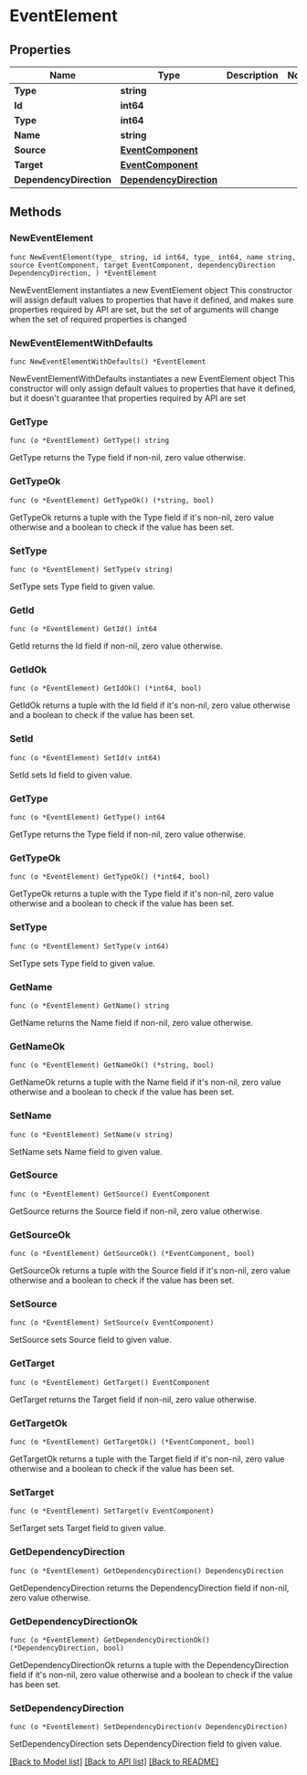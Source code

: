 # EventElement

## Properties

Name | Type | Description | Notes
------------ | ------------- | ------------- | -------------
**Type** | **string** |  | 
**Id** | **int64** |  | 
**Type** | **int64** |  | 
**Name** | **string** |  | 
**Source** | [**EventComponent**](EventComponent.md) |  | 
**Target** | [**EventComponent**](EventComponent.md) |  | 
**DependencyDirection** | [**DependencyDirection**](DependencyDirection.md) |  | 

## Methods

### NewEventElement

`func NewEventElement(type_ string, id int64, type_ int64, name string, source EventComponent, target EventComponent, dependencyDirection DependencyDirection, ) *EventElement`

NewEventElement instantiates a new EventElement object
This constructor will assign default values to properties that have it defined,
and makes sure properties required by API are set, but the set of arguments
will change when the set of required properties is changed

### NewEventElementWithDefaults

`func NewEventElementWithDefaults() *EventElement`

NewEventElementWithDefaults instantiates a new EventElement object
This constructor will only assign default values to properties that have it defined,
but it doesn't guarantee that properties required by API are set

### GetType

`func (o *EventElement) GetType() string`

GetType returns the Type field if non-nil, zero value otherwise.

### GetTypeOk

`func (o *EventElement) GetTypeOk() (*string, bool)`

GetTypeOk returns a tuple with the Type field if it's non-nil, zero value otherwise
and a boolean to check if the value has been set.

### SetType

`func (o *EventElement) SetType(v string)`

SetType sets Type field to given value.


### GetId

`func (o *EventElement) GetId() int64`

GetId returns the Id field if non-nil, zero value otherwise.

### GetIdOk

`func (o *EventElement) GetIdOk() (*int64, bool)`

GetIdOk returns a tuple with the Id field if it's non-nil, zero value otherwise
and a boolean to check if the value has been set.

### SetId

`func (o *EventElement) SetId(v int64)`

SetId sets Id field to given value.


### GetType

`func (o *EventElement) GetType() int64`

GetType returns the Type field if non-nil, zero value otherwise.

### GetTypeOk

`func (o *EventElement) GetTypeOk() (*int64, bool)`

GetTypeOk returns a tuple with the Type field if it's non-nil, zero value otherwise
and a boolean to check if the value has been set.

### SetType

`func (o *EventElement) SetType(v int64)`

SetType sets Type field to given value.


### GetName

`func (o *EventElement) GetName() string`

GetName returns the Name field if non-nil, zero value otherwise.

### GetNameOk

`func (o *EventElement) GetNameOk() (*string, bool)`

GetNameOk returns a tuple with the Name field if it's non-nil, zero value otherwise
and a boolean to check if the value has been set.

### SetName

`func (o *EventElement) SetName(v string)`

SetName sets Name field to given value.


### GetSource

`func (o *EventElement) GetSource() EventComponent`

GetSource returns the Source field if non-nil, zero value otherwise.

### GetSourceOk

`func (o *EventElement) GetSourceOk() (*EventComponent, bool)`

GetSourceOk returns a tuple with the Source field if it's non-nil, zero value otherwise
and a boolean to check if the value has been set.

### SetSource

`func (o *EventElement) SetSource(v EventComponent)`

SetSource sets Source field to given value.


### GetTarget

`func (o *EventElement) GetTarget() EventComponent`

GetTarget returns the Target field if non-nil, zero value otherwise.

### GetTargetOk

`func (o *EventElement) GetTargetOk() (*EventComponent, bool)`

GetTargetOk returns a tuple with the Target field if it's non-nil, zero value otherwise
and a boolean to check if the value has been set.

### SetTarget

`func (o *EventElement) SetTarget(v EventComponent)`

SetTarget sets Target field to given value.


### GetDependencyDirection

`func (o *EventElement) GetDependencyDirection() DependencyDirection`

GetDependencyDirection returns the DependencyDirection field if non-nil, zero value otherwise.

### GetDependencyDirectionOk

`func (o *EventElement) GetDependencyDirectionOk() (*DependencyDirection, bool)`

GetDependencyDirectionOk returns a tuple with the DependencyDirection field if it's non-nil, zero value otherwise
and a boolean to check if the value has been set.

### SetDependencyDirection

`func (o *EventElement) SetDependencyDirection(v DependencyDirection)`

SetDependencyDirection sets DependencyDirection field to given value.



[[Back to Model list]](../README.md#documentation-for-models) [[Back to API list]](../README.md#documentation-for-api-endpoints) [[Back to README]](../README.md)


